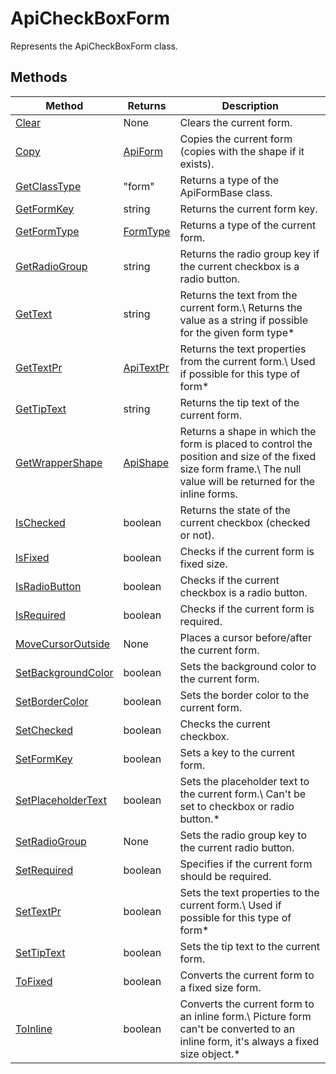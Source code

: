 # ApiCheckBoxForm

Represents the ApiCheckBoxForm class.


## Methods

| Method | Returns | Description |
| ------ | ------- | ----------- |
| [Clear](./Methods/Clear.md) | None | Clears the current form. |
| [Copy](./Methods/Copy.md) | [ApiForm](../Enumeration/ApiForm.md) | Copies the current form (copies with the shape if it exists). |
| [GetClassType](./Methods/GetClassType.md) | "form" | Returns a type of the ApiFormBase class. |
| [GetFormKey](./Methods/GetFormKey.md) | string | Returns the current form key. |
| [GetFormType](./Methods/GetFormType.md) | [FormType](../Enumeration/FormType.md) | Returns a type of the current form. |
| [GetRadioGroup](./Methods/GetRadioGroup.md) | string | Returns the radio group key if the current checkbox is a radio button. |
| [GetText](./Methods/GetText.md) | string | Returns the text from the current form.\ Returns the value as a string if possible for the given form type* |
| [GetTextPr](./Methods/GetTextPr.md) | [ApiTextPr](../ApiTextPr/ApiTextPr.md) | Returns the text properties from the current form.\ Used if possible for this type of form* |
| [GetTipText](./Methods/GetTipText.md) | string | Returns the tip text of the current form. |
| [GetWrapperShape](./Methods/GetWrapperShape.md) | [ApiShape](../ApiShape/ApiShape.md) | Returns a shape in which the form is placed to control the position and size of the fixed size form frame.\ The null value will be returned for the inline forms. |
| [IsChecked](./Methods/IsChecked.md) | boolean | Returns the state of the current checkbox (checked or not). |
| [IsFixed](./Methods/IsFixed.md) | boolean | Checks if the current form is fixed size. |
| [IsRadioButton](./Methods/IsRadioButton.md) | boolean | Checks if the current checkbox is a radio button. |
| [IsRequired](./Methods/IsRequired.md) | boolean | Checks if the current form is required. |
| [MoveCursorOutside](./Methods/MoveCursorOutside.md) | None | Places a cursor before/after the current form. |
| [SetBackgroundColor](./Methods/SetBackgroundColor.md) | boolean | Sets the background color to the current form. |
| [SetBorderColor](./Methods/SetBorderColor.md) | boolean | Sets the border color to the current form. |
| [SetChecked](./Methods/SetChecked.md) | boolean | Checks the current checkbox. |
| [SetFormKey](./Methods/SetFormKey.md) | boolean | Sets a key to the current form. |
| [SetPlaceholderText](./Methods/SetPlaceholderText.md) | boolean | Sets the placeholder text to the current form.\ Can't be set to checkbox or radio button.* |
| [SetRadioGroup](./Methods/SetRadioGroup.md) | None | Sets the radio group key to the current radio button. |
| [SetRequired](./Methods/SetRequired.md) | boolean | Specifies if the current form should be required. |
| [SetTextPr](./Methods/SetTextPr.md) | boolean | Sets the text properties to the current form.\ Used if possible for this type of form* |
| [SetTipText](./Methods/SetTipText.md) | boolean | Sets the tip text to the current form. |
| [ToFixed](./Methods/ToFixed.md) | boolean | Converts the current form to a fixed size form. |
| [ToInline](./Methods/ToInline.md) | boolean | Converts the current form to an inline form.\ Picture form can't be converted to an inline form, it's always a fixed size object.* |
